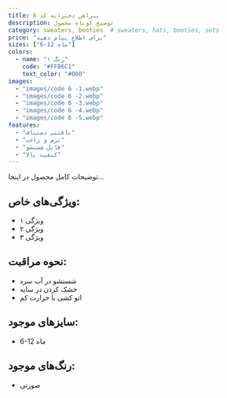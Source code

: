 ```yaml
---
title: پیراهن دخترانه کد 6
description: توضیح کوتاه محصول
category: sweaters, booties  # sweaters, hats, booties, sets
price: "برای اطلاع پیام دهید"
sizes: ["6-12 ماه"]
colors:
  - name: "رنگ ۱"
    code: "#FFB6C1"
    text_color: "#000"
images:
  - "images/code 6 -1.webp"
  - "images/code 6 -2.webp"
  - "images/code 6 -3.webp"
  - "images/code 6 -4.webp"
  - "images/code 6 -5.webp"
features:
  - "بافتنی دستباف"
  - "نرم و راحت"
  - "قابل شستشو"
  - "کیفیت بالا"
---
```


توضیحات کامل محصول در اینجا...

## ویژگی‌های خاص:
- ویژگی ۱
- ویژگی ۲
- ویژگی ۳

## نحوه مراقبت:
- شستشو در آب سرد
- خشک کردن در سایه
- اتو کشی با حرارت کم

## سایزهای موجود:
- 6-12 ماه

## رنگ‌های موجود:
- صورتی
